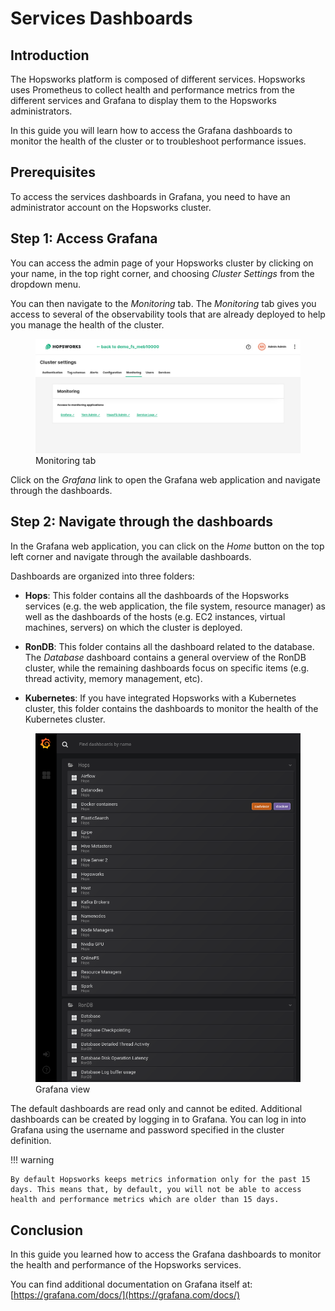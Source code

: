 # Services Dashboards 

## Introduction

The Hopsworks platform is composed of different services. Hopsworks uses Prometheus to collect health and performance metrics from the different services and Grafana to display them to the Hopsworks administrators. 

In this guide you will learn how to access the Grafana dashboards to monitor the health of the cluster or to troubleshoot performance issues.

## Prerequisites

To access the services dashboards in Grafana, you need to have an administrator account on the Hopsworks cluster.

## Step 1: Access Grafana 

You can access the admin page of your Hopsworks cluster by clicking on your name, in the top right corner, and choosing _Cluster Settings_ from the dropdown menu.

You can then navigate to the _Monitoring_ tab. The _Monitoring_ tab gives you access to several of the observability tools that are already deployed to help you manage the health of the cluster.

<figure>
  <img src="../../../assets/images/admin/monitoring/monitoring_tab.png" alt="monitoring tab" />
  <figcaption>Monitoring tab</figcaption>
</figure>

Click on the _Grafana_ link to open the Grafana web application and navigate through the dashboards.

## Step 2: Navigate through the dashboards

In the Grafana web application, you can click on the _Home_ button on the top left corner and navigate through the available dashboards.

Dashboards are organized into three folders:

- **Hops**: This folder contains all the dashboards of the Hopsworks services (e.g. the web application, the file system, resource manager) as well as the dashboards of the hosts (e.g. EC2 instances, virtual machines, servers) on which the cluster is deployed.

- **RonDB**: This folder contains all the dashboard related to the database. The _Database_ dashboard contains a general overview of the RonDB cluster, while the remaining dashboards focus on specific items (e.g. thread activity, memory management, etc).

- **Kubernetes**: If you have integrated Hopsworks with a Kubernetes cluster, this folder contains the dashboards to monitor the health of the Kubernetes cluster.

<figure>
  <img src="../../../assets/images/admin/monitoring/grafana.png" alt="Grafana view" />
  <figcaption>Grafana view</figcaption>
</figure>

The default dashboards are read only and cannot be edited. Additional dashboards can be created by logging in to Grafana. You can log in into Grafana using the username and password specified in the cluster definition.

!!! warning

    By default Hopsworks keeps metrics information only for the past 15 days. This means that, by default, you will not be able to access health and performance metrics which are older than 15 days.

## Conclusion

In this guide you learned how to access the Grafana dashboards to monitor the health and performance of the Hopsworks services.

You can find additional documentation on Grafana itself at: [https://grafana.com/docs/](https://grafana.com/docs/)